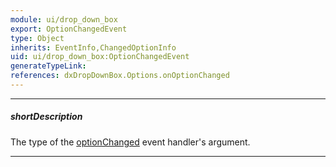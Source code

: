 ```yaml
---
module: ui/drop_down_box
export: OptionChangedEvent
type: Object
inherits: EventInfo,ChangedOptionInfo
uid: ui/drop_down_box:OptionChangedEvent
generateTypeLink: 
references: dxDropDownBox.Options.onOptionChanged
---
```

---
##### shortDescription
The type of the [optionChanged]({basewidgetpath}/Events/#optionChanged) event handler's argument.

---
<!-- Description goes here -->